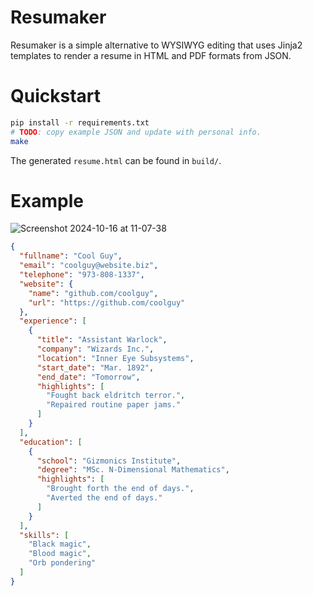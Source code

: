 # Resumaker
Resumaker is a simple alternative to WYSIWYG editing that uses Jinja2 templates to render a resume in HTML and PDF formats from JSON.


# Quickstart
```bash
pip install -r requirements.txt
# TODO: copy example JSON and update with personal info.
make
```
The generated `resume.html` can be found in `build/`.


# Example
![Screenshot 2024-10-16 at 11-07-38 ](https://github.com/user-attachments/assets/301504c1-6ef4-406e-86a2-33cdb5ad047b)

```json
{
  "fullname": "Cool Guy",
  "email": "coolguy@website.biz",
  "telephone": "973-808-1337",
  "website": {
    "name": "github.com/coolguy",
    "url": "https://github.com/coolguy"
  },
  "experience": [
    {
      "title": "Assistant Warlock",
      "company": "Wizards Inc.",
      "location": "Inner Eye Subsystems",
      "start_date": "Mar. 1892",
      "end_date": "Tomorrow",
      "highlights": [
        "Fought back eldritch terror.",
        "Repaired routine paper jams."
      ]
    }
  ],
  "education": [
    {
      "school": "Gizmonics Institute",
      "degree": "MSc. N-Dimensional Mathematics",
      "highlights": [
        "Brought forth the end of days.",
        "Averted the end of days."
      ]
    }
  ],
  "skills": [
    "Black magic",
    "Blood magic",
    "Orb pondering"
  ]
}
```
